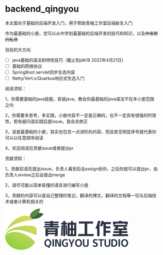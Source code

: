 # backend_qingyou
本文面向于基础的后端开发入门，用于帮助青柚工作室后端新生入门

作为最基础的小册，您可以从中学到最基础的后端开发的技巧和知识，以及~~作者掺的私货~~

目前的大方向

- [ ] java基础的语法和特性技巧（截止到jdk18 2022年4月21日）
- [ ] 基础的网络协议
- [ ] SpringBoot servlet同步生态内容
- [ ] Netty/Vert.x/Quarkus响应式生态入门

阅读须知：

1，你需要基础的java技能，安装java，教会你最基础的java语法不在本小册范围之内

2，你需要多思考，多实践，小册内容不一定是正确的，也不一定具有很强的时效性，若有疑问请实践后提issue，我会去修正

3，说是最基础的小册，其实也包含一点进阶的内容，而且若无明显序号就代表你可以以任意顺序阅读

4，欢迎阅读后贡献issue或者提出pr

贡献须知：

1，贡献前请先提出issue，负责人看到后会assign给你，之后你就可以提出pr，由负责人review之后会提出merge

2，请尽可能以简单易懂的语言进行编写小册

3，贡献的内容可以是自己整理的笔记，翻译的博文，翻译的文档等一切与后端技术或者计算机相关的



![qingyou_log](assets/qingyou_log.png)